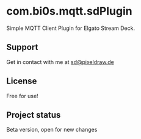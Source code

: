 # com.bi0s.mqtt.sdPlugin

Simple MQTT Client Plugin for Elgato Stream Deck.

## Support
Get in contact with me at sd@pixeldraw.de

## License
Free for use!

## Project status
Beta version, open for new changes

